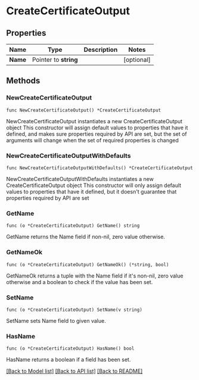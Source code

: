 # CreateCertificateOutput

## Properties

Name | Type | Description | Notes
------------ | ------------- | ------------- | -------------
**Name** | Pointer to **string** |  | [optional] 

## Methods

### NewCreateCertificateOutput

`func NewCreateCertificateOutput() *CreateCertificateOutput`

NewCreateCertificateOutput instantiates a new CreateCertificateOutput object
This constructor will assign default values to properties that have it defined,
and makes sure properties required by API are set, but the set of arguments
will change when the set of required properties is changed

### NewCreateCertificateOutputWithDefaults

`func NewCreateCertificateOutputWithDefaults() *CreateCertificateOutput`

NewCreateCertificateOutputWithDefaults instantiates a new CreateCertificateOutput object
This constructor will only assign default values to properties that have it defined,
but it doesn't guarantee that properties required by API are set

### GetName

`func (o *CreateCertificateOutput) GetName() string`

GetName returns the Name field if non-nil, zero value otherwise.

### GetNameOk

`func (o *CreateCertificateOutput) GetNameOk() (*string, bool)`

GetNameOk returns a tuple with the Name field if it's non-nil, zero value otherwise
and a boolean to check if the value has been set.

### SetName

`func (o *CreateCertificateOutput) SetName(v string)`

SetName sets Name field to given value.

### HasName

`func (o *CreateCertificateOutput) HasName() bool`

HasName returns a boolean if a field has been set.


[[Back to Model list]](../README.md#documentation-for-models) [[Back to API list]](../README.md#documentation-for-api-endpoints) [[Back to README]](../README.md)



